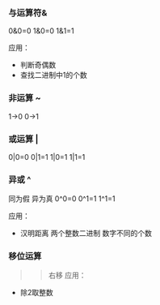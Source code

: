 ### 与运算符&
0&0=0 1&0=0 1&1=1

应用：
* 判断奇偶数
* 查找二进制中1的个数
### 非运算 ~
1->0 0->1
### 或运算 |
0|0=0 0|1=1 1|0=1 1|1=1 
### 异或 ^
同为假 异为真
0^0=0 0^1=1 1^1=1

应用：
* 汉明距离  两个整数二进制 数字不同的个数

### 移位运算
>> 右移
应用：
* 除2取整数
